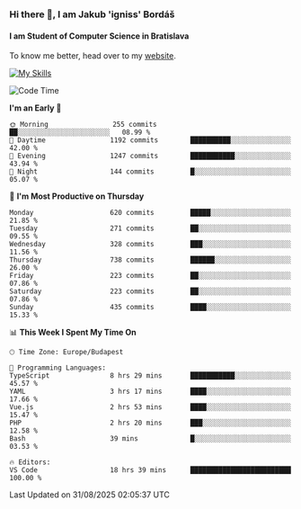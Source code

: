 ### Hi there 👋, I am Jakub 'igniss' Bordáš

#### I am Student of Computer Science in Bratislava
To know me better, head over to my [website](https://bordas.sk).

[![My Skills](https://skillicons.dev/icons?i=js,typescript,html,css,figma,svelte,vue,next,postgresql,nest,express,nodejs)](https://bordas.sk)


<!--START_SECTION:waka-->
![Code Time](http://img.shields.io/badge/Code%20Time-2%2C081%20hrs%2029%20mins-blue)

**I'm an Early 🐤** 

```text
🌞 Morning                255 commits         ██░░░░░░░░░░░░░░░░░░░░░░░   08.99 % 
🌆 Daytime                1192 commits        ██████████░░░░░░░░░░░░░░░   42.00 % 
🌃 Evening                1247 commits        ███████████░░░░░░░░░░░░░░   43.94 % 
🌙 Night                  144 commits         █░░░░░░░░░░░░░░░░░░░░░░░░   05.07 % 
```
📅 **I'm Most Productive on Thursday** 

```text
Monday                   620 commits         █████░░░░░░░░░░░░░░░░░░░░   21.85 % 
Tuesday                  271 commits         ██░░░░░░░░░░░░░░░░░░░░░░░   09.55 % 
Wednesday                328 commits         ███░░░░░░░░░░░░░░░░░░░░░░   11.56 % 
Thursday                 738 commits         ██████░░░░░░░░░░░░░░░░░░░   26.00 % 
Friday                   223 commits         ██░░░░░░░░░░░░░░░░░░░░░░░   07.86 % 
Saturday                 223 commits         ██░░░░░░░░░░░░░░░░░░░░░░░   07.86 % 
Sunday                   435 commits         ████░░░░░░░░░░░░░░░░░░░░░   15.33 % 
```


📊 **This Week I Spent My Time On** 

```text
🕑︎ Time Zone: Europe/Budapest

💬 Programming Languages: 
TypeScript               8 hrs 29 mins       ███████████░░░░░░░░░░░░░░   45.57 % 
YAML                     3 hrs 17 mins       ████░░░░░░░░░░░░░░░░░░░░░   17.66 % 
Vue.js                   2 hrs 53 mins       ████░░░░░░░░░░░░░░░░░░░░░   15.47 % 
PHP                      2 hrs 20 mins       ███░░░░░░░░░░░░░░░░░░░░░░   12.58 % 
Bash                     39 mins             █░░░░░░░░░░░░░░░░░░░░░░░░   03.53 % 

🔥 Editors: 
VS Code                  18 hrs 39 mins      █████████████████████████   100.00 % 
```


 Last Updated on 31/08/2025 02:05:37 UTC
<!--END_SECTION:waka-->

